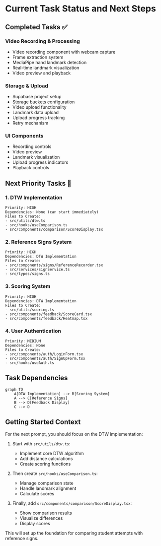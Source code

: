 # Current Task Status and Next Steps

## Completed Tasks ✅

### Video Recording & Processing
- Video recording component with webcam capture
- Frame extraction system
- MediaPipe hand landmark detection
- Real-time landmark visualization
- Video preview and playback

### Storage & Upload
- Supabase project setup
- Storage buckets configuration
- Video upload functionality
- Landmark data upload
- Upload progress tracking
- Retry mechanism

### UI Components
- Recording controls
- Video preview
- Landmark visualization
- Upload progress indicators
- Playback controls

## Next Priority Tasks 🎯

### 1. DTW Implementation
```
Priority: HIGH
Dependencies: None (can start immediately)
Files to Create:
- src/utils/dtw.ts
- src/hooks/useComparison.ts
- src/components/comparison/ScoreDisplay.tsx
```

### 2. Reference Signs System
```
Priority: HIGH
Dependencies: DTW Implementation
Files to Create:
- src/components/signs/ReferenceRecorder.tsx
- src/services/signService.ts
- src/types/signs.ts
```

### 3. Scoring System
```
Priority: HIGH
Dependencies: DTW Implementation
Files to Create:
- src/utils/scoring.ts
- src/components/feedback/ScoreCard.tsx
- src/components/feedback/Heatmap.tsx
```

### 4. User Authentication
```
Priority: MEDIUM
Dependencies: None
Files to Create:
- src/components/auth/LoginForm.tsx
- src/components/auth/SignUpForm.tsx
- src/hooks/useAuth.ts
```

## Task Dependencies

```mermaid
graph TD
    A[DTW Implementation] --> B[Scoring System]
    A --> C[Reference Signs]
    B --> D[Feedback Display]
    C --> D
```

## Getting Started Context

For the next prompt, you should focus on the DTW implementation:

1. Start with `src/utils/dtw.ts`:
   - Implement core DTW algorithm
   - Add distance calculations
   - Create scoring functions

2. Then create `src/hooks/useComparison.ts`:
   - Manage comparison state
   - Handle landmark alignment
   - Calculate scores

3. Finally, add `src/components/comparison/ScoreDisplay.tsx`:
   - Show comparison results
   - Visualize differences
   - Display scores

This will set up the foundation for comparing student attempts with reference signs.


